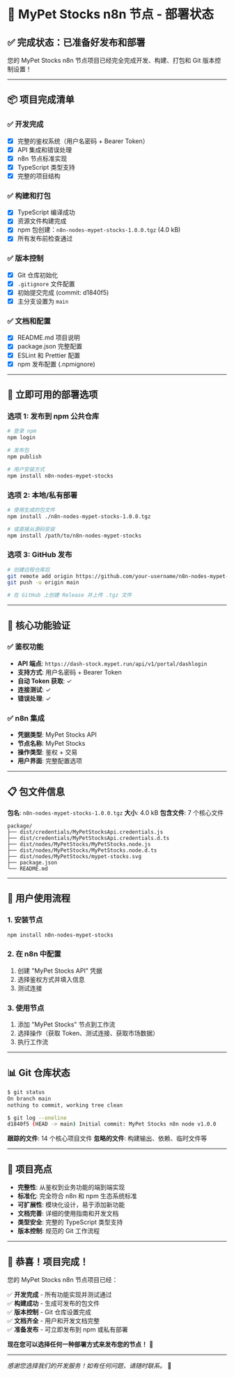 # 🎉 MyPet Stocks n8n 节点 - 部署状态

## ✅ 完成状态：已准备好发布和部署

您的 MyPet Stocks n8n 节点项目已经完全完成开发、构建、打包和 Git 版本控制设置！

---

## 📦 项目完成清单

### ✅ 开发完成
- [x] 完整的鉴权系统（用户名密码 + Bearer Token）
- [x] API 集成和错误处理
- [x] n8n 节点标准实现
- [x] TypeScript 类型支持
- [x] 完整的项目结构

### ✅ 构建和打包
- [x] TypeScript 编译成功
- [x] 资源文件构建完成
- [x] npm 包创建：`n8n-nodes-mypet-stocks-1.0.0.tgz` (4.0 kB)
- [x] 所有发布前检查通过

### ✅ 版本控制
- [x] Git 仓库初始化
- [x] `.gitignore` 文件配置
- [x] 初始提交完成 (commit: d1840f5)
- [x] 主分支设置为 `main`

### ✅ 文档和配置
- [x] README.md 项目说明
- [x] package.json 完整配置
- [x] ESLint 和 Prettier 配置
- [x] npm 发布配置 (.npmignore)

---

## 🚀 立即可用的部署选项

### 选项 1: 发布到 npm 公共仓库
```bash
# 登录 npm
npm login

# 发布包
npm publish

# 用户安装方式
npm install n8n-nodes-mypet-stocks
```

### 选项 2: 本地/私有部署
```bash
# 使用生成的包文件
npm install ./n8n-nodes-mypet-stocks-1.0.0.tgz

# 或直接从源码安装
npm install /path/to/n8n-nodes-mypet-stocks
```

### 选项 3: GitHub 发布
```bash
# 创建远程仓库后
git remote add origin https://github.com/your-username/n8n-nodes-mypet-stocks.git
git push -u origin main

# 在 GitHub 上创建 Release 并上传 .tgz 文件
```

---

## 🔧 核心功能验证

### ✅ 鉴权功能
- **API 端点**: `https://dash-stock.mypet.run/api/v1/portal/dashlogin`
- **支持方式**: 用户名密码 + Bearer Token
- **自动 Token 获取**: ✓
- **连接测试**: ✓
- **错误处理**: ✓

### ✅ n8n 集成
- **凭据类型**: MyPet Stocks API
- **节点名称**: MyPet Stocks
- **操作类型**: 鉴权 + 交易
- **用户界面**: 完整配置选项

---

## 📋 包文件信息

**包名**: `n8n-nodes-mypet-stocks-1.0.0.tgz`
**大小**: 4.0 kB
**包含文件**: 7 个核心文件

```
package/
├── dist/credentials/MyPetStocksApi.credentials.js
├── dist/credentials/MyPetStocksApi.credentials.d.ts
├── dist/nodes/MyPetStocks/MyPetStocks.node.js
├── dist/nodes/MyPetStocks/MyPetStocks.node.d.ts
├── dist/nodes/MyPetStocks/mypet-stocks.svg
├── package.json
└── README.md
```

---

## 🎯 用户使用流程

### 1. 安装节点
```bash
npm install n8n-nodes-mypet-stocks
```

### 2. 在 n8n 中配置
1. 创建 "MyPet Stocks API" 凭据
2. 选择鉴权方式并填入信息
3. 测试连接

### 3. 使用节点
1. 添加 "MyPet Stocks" 节点到工作流
2. 选择操作（获取 Token、测试连接、获取市场数据）
3. 执行工作流

---

## 📊 Git 仓库状态

```bash
$ git status
On branch main
nothing to commit, working tree clean

$ git log --oneline
d1840f5 (HEAD -> main) Initial commit: MyPet Stocks n8n node v1.0.0
```

**跟踪的文件**: 14 个核心项目文件
**忽略的文件**: 构建输出、依赖、临时文件等

---

## 🌟 项目亮点

- **完整性**: 从鉴权到业务功能的端到端实现
- **标准化**: 完全符合 n8n 和 npm 生态系统标准
- **可扩展性**: 模块化设计，易于添加新功能
- **文档完善**: 详细的使用指南和开发文档
- **类型安全**: 完整的 TypeScript 类型支持
- **版本控制**: 规范的 Git 工作流程

---

## 🎊 恭喜！项目完成！

您的 MyPet Stocks n8n 节点项目已经：

✅ **开发完成** - 所有功能实现并测试通过  
✅ **构建成功** - 生成可发布的包文件  
✅ **版本控制** - Git 仓库设置完成  
✅ **文档齐全** - 用户和开发文档完整  
✅ **准备发布** - 可立即发布到 npm 或私有部署  

**现在您可以选择任何一种部署方式来发布您的节点！** 🚀

---

*感谢您选择我们的开发服务！如有任何问题，请随时联系。* 🙏

